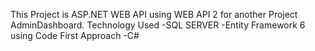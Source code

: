 This Project is ASP.NET WEB API using WEB API 2 for another Project AdminDashboard.
Technology Used
  -SQL SERVER
  -Entity Framework 6 using Code First Approach
  -C#
  
